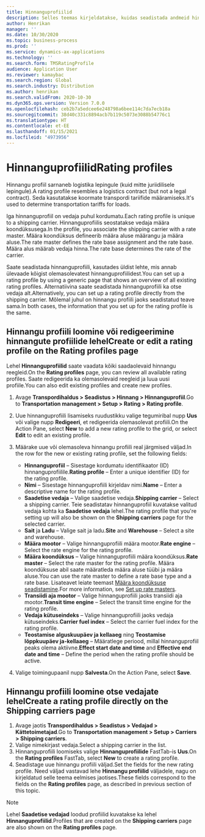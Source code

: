 ```yaml
---
title: Hinnanguprofiilid
description: Selles teemas kirjeldatakse, kuidas seadistada andmeid hinnangu gruppidele.
author: Henrikan
manager: ''
ms.date: 10/30/2020
ms.topic: business-process
ms.prod: ''
ms.service: dynamics-ax-applications
ms.technology: ''
ms.search.form: TMSRatingProfile
audience: Application User
ms.reviewer: kamaybac
ms.search.region: Global
ms.search.industry: Distribution
ms.author: henrikan
ms.search.validFrom: 2020-10-30
ms.dyn365.ops.version: Version 7.0.0
ms.openlocfilehash: ceb2b7a5edcee6e248798a6bee114c7da7ecb18a
ms.sourcegitcommit: 38d40c331c8894acb7b119c5073e3088b54776c1
ms.translationtype: HT
ms.contentlocale: et-EE
ms.lasthandoff: 01/15/2021
ms.locfileid: "4973956"
---
```

# <a name="rating-profiles"></a><span data-ttu-id="641ee-103">Hinnanguprofiilid</span><span class="sxs-lookup"><span data-stu-id="641ee-103">Rating profiles</span></span>

<span data-ttu-id="641ee-104">Hinnangu profiil sarnaneb logistika lepingule (kuid mitte juriidilisele lepingule).</span><span class="sxs-lookup"><span data-stu-id="641ee-104">A rating profile resembles a logistics contract (but not a legal contract).</span></span> <span data-ttu-id="641ee-105">Seda kasutatakse koormate transpordi tariifide määramiseks.</span><span class="sxs-lookup"><span data-stu-id="641ee-105">It's used to determine transportation tariffs for loads.</span></span> 

<span data-ttu-id="641ee-106">Iga hinnanguprofiil on vedaja puhul kordumatu.</span><span class="sxs-lookup"><span data-stu-id="641ee-106">Each rating profile is unique to a shipping carrier.</span></span> <span data-ttu-id="641ee-107">Hinnanguprofiilis seostatakse vedaja määra koondüksusega.</span><span class="sxs-lookup"><span data-stu-id="641ee-107">In the profile, you associate the shipping carrier with a rate master.</span></span> <span data-ttu-id="641ee-108">Määra koondüksus defineerib määra aluse määrangu ja määra aluse.</span><span class="sxs-lookup"><span data-stu-id="641ee-108">The rate master defines the rate base assignment and the rate base.</span></span> <span data-ttu-id="641ee-109">Määra alus määrab vedaja hinna.</span><span class="sxs-lookup"><span data-stu-id="641ee-109">The rate base determines the rate of the carrier.</span></span>

<span data-ttu-id="641ee-110">Saate seadistada hinnanguprofiili, kasutades üldist lehte, mis annab ülevaade kõigist olemasolevatest hinnanguprofiilidest.</span><span class="sxs-lookup"><span data-stu-id="641ee-110">You can set up a rating profile by using a generic page that shows an overview of all existing rating profiles.</span></span> <span data-ttu-id="641ee-111">Alternatiivina saate seadistada hinnanguprofiili ka otse vedaja alt.</span><span class="sxs-lookup"><span data-stu-id="641ee-111">Alternatively, you can set up a rating profile directly from the shipping carrier.</span></span> <span data-ttu-id="641ee-112">Mõlemal juhul on hinnangu profiili jaoks seadistatud teave sama.</span><span class="sxs-lookup"><span data-stu-id="641ee-112">In both cases, the information that you set up for the rating profile is the same.</span></span>

## <a name="create-or-edit-a-rating-profile-on-the-rating-profiles-page"></a><span data-ttu-id="641ee-113">Hinnangu profiili loomine või redigeerimine hinnangute profiilide lehel</span><span class="sxs-lookup"><span data-stu-id="641ee-113">Create or edit a rating profile on the Rating profiles page</span></span>

<span data-ttu-id="641ee-114">Lehel **Hinnanguprofiilid** saate vaadata kõiki saadaolevaid hinnangu reegleid.</span><span class="sxs-lookup"><span data-stu-id="641ee-114">On the **Rating profiles** page, you can review all available rating profiles.</span></span> <span data-ttu-id="641ee-115">Saate redigeerida ka olemasolevaid reegleid ja luua uusi profiile.</span><span class="sxs-lookup"><span data-stu-id="641ee-115">You can also edit existing profiles and create new profiles.</span></span>

1. <span data-ttu-id="641ee-116">Avage **Transpordihaldus \> Seadistus \> Hinnang \> Hinnanguprofiil**.</span><span class="sxs-lookup"><span data-stu-id="641ee-116">Go to **Transportation management \> Setup \> Rating \> Rating profile**.</span></span>
1. <span data-ttu-id="641ee-117">Uue hinnanguprofiili lisamiseks ruudustikku valige tegumiribal nupp **Uus** või valige nupp **Redigeeri**, et redigeerida olemasolevat profiili.</span><span class="sxs-lookup"><span data-stu-id="641ee-117">On the Action Pane, select **New** to add a new rating profile to the grid, or select **Edit** to edit an existing profile.</span></span>
1. <span data-ttu-id="641ee-118">Määrake uue või olemasoleva hinnangu profiili real järgmised väljad.</span><span class="sxs-lookup"><span data-stu-id="641ee-118">In the row for the new or existing rating profile, set the following fields:</span></span>

    - <span data-ttu-id="641ee-119">**Hinnanguprofiil** – Sisestage kordumatu identifikaator (ID) hinnanguprofiilile.</span><span class="sxs-lookup"><span data-stu-id="641ee-119">**Rating profile** – Enter a unique identifier (ID) for the rating profile.</span></span>
    - <span data-ttu-id="641ee-120">**Nimi** – Sisestage hinnanguprofiili kirjeldav nimi.</span><span class="sxs-lookup"><span data-stu-id="641ee-120">**Name** – Enter a descriptive name for the rating profile.</span></span>
    - <span data-ttu-id="641ee-121">**Saadetise vedaja** – Valige saadetise vedaja.</span><span class="sxs-lookup"><span data-stu-id="641ee-121">**Shipping carrier** – Select a shipping carrier.</span></span> <span data-ttu-id="641ee-122">Teie seadistatav hinnanguprofiil kuvatakse valitud vedaja kohta ka **Saadetise vedaja** lehel.</span><span class="sxs-lookup"><span data-stu-id="641ee-122">The rating profile that you're setting up will also be shown on the **Shipping carriers** page for the selected carrier.</span></span>
    - <span data-ttu-id="641ee-123">**Sait** ja **Ladu** – Valige sait ja ladu.</span><span class="sxs-lookup"><span data-stu-id="641ee-123">**Site** and **Warehouse** – Select a site and warehouse.</span></span>
    - <span data-ttu-id="641ee-124">**Määra mootor** – Valige hinnanguprofiili määra mootor.</span><span class="sxs-lookup"><span data-stu-id="641ee-124">**Rate engine** – Select the rate engine for the rating profile.</span></span>
    - <span data-ttu-id="641ee-125">**Määra koondüksus** – Valige hinnanguprofiili määra koondüksus.</span><span class="sxs-lookup"><span data-stu-id="641ee-125">**Rate master** – Select the rate master for the rating profile.</span></span> <span data-ttu-id="641ee-126">Määra koondüksuse abil saate määratleda määra aluse tüübi ja määra aluse.</span><span class="sxs-lookup"><span data-stu-id="641ee-126">You can use the rate master to define a rate base type and a rate base.</span></span> <span data-ttu-id="641ee-127">Lisateavet leiate teemast [Määra koondüksuse seadistamine](set-up-rate-masters.md).</span><span class="sxs-lookup"><span data-stu-id="641ee-127">For more information, see [Set up rate masters](set-up-rate-masters.md).</span></span>
    - <span data-ttu-id="641ee-128">**Transiidi aja mootor** – Valige hinnanguprofiili jaoks transiidi aja mootor.</span><span class="sxs-lookup"><span data-stu-id="641ee-128">**Transit time engine** – Select the transit time engine for the rating profile.</span></span>
    - <span data-ttu-id="641ee-129">**Vedaja kütuseindeks** – Valige hinnanguprofiili jaoks vedaja kütuseindeks.</span><span class="sxs-lookup"><span data-stu-id="641ee-129">**Carrier fuel index** – Select the carrier fuel index for the rating profile.</span></span>
    - <span data-ttu-id="641ee-130">**Teostamise alguskuupäev ja kellaaeg** ning **Teostamise lõppkuupäev ja-kellaaeg** – Määratlege periood, millal hinnanguprofiil peaks olema aktiivne.</span><span class="sxs-lookup"><span data-stu-id="641ee-130">**Effect start date and time** and **Effective end date and time** – Define the period when the rating profile should be active.</span></span>

1. <span data-ttu-id="641ee-131">Valige toimingupaanil nupp **Salvesta**.</span><span class="sxs-lookup"><span data-stu-id="641ee-131">On the Action Pane, select **Save**.</span></span>

## <a name="create-a-rating-profile-directly-on-the-shipping-carriers-page"></a><span data-ttu-id="641ee-132">Hinnangu profiili loomine otse vedajate lehel</span><span class="sxs-lookup"><span data-stu-id="641ee-132">Create a rating profile directly on the Shipping carriers page</span></span>

1. <span data-ttu-id="641ee-133">Avage jaotis **Transpordihaldus \> Seadistus \> Vedajad \> Kättetoimetajad**.</span><span class="sxs-lookup"><span data-stu-id="641ee-133">Go to **Transportation management \> Setup \> Carriers \> Shipping carriers**.</span></span>
1. <span data-ttu-id="641ee-134">Valige nimekirjast vedaja.</span><span class="sxs-lookup"><span data-stu-id="641ee-134">Select a shipping carrier in the list.</span></span>
1. <span data-ttu-id="641ee-135">Hinnanguprofiili loomiseks valige **Hinnanguprofiilide** FastTab-is **Uus**.</span><span class="sxs-lookup"><span data-stu-id="641ee-135">On the **Rating profiles** FastTab, select **New** to create a rating profile.</span></span>
1. <span data-ttu-id="641ee-136">Seadistage uue hinnangu profiili väljad.</span><span class="sxs-lookup"><span data-stu-id="641ee-136">Set the fields for the new rating profile.</span></span> <span data-ttu-id="641ee-137">Need väljad vastavad lehe **Hinnangu profiilid** väljadele, nagu on kirjeldatud selle teema eelmises jaotises.</span><span class="sxs-lookup"><span data-stu-id="641ee-137">These fields correspond to the fields on the **Rating profiles** page, as described in previous section of this topic.</span></span>

> [!NOTE]
> <span data-ttu-id="641ee-138">Lehel **Saadetise vedajad** loodud profiilid kuvatakse ka lehel **Hinnanguprofiilid**.</span><span class="sxs-lookup"><span data-stu-id="641ee-138">Profiles that are created on the **Shipping carriers** page are also shown on the **Rating profiles** page.</span></span>

